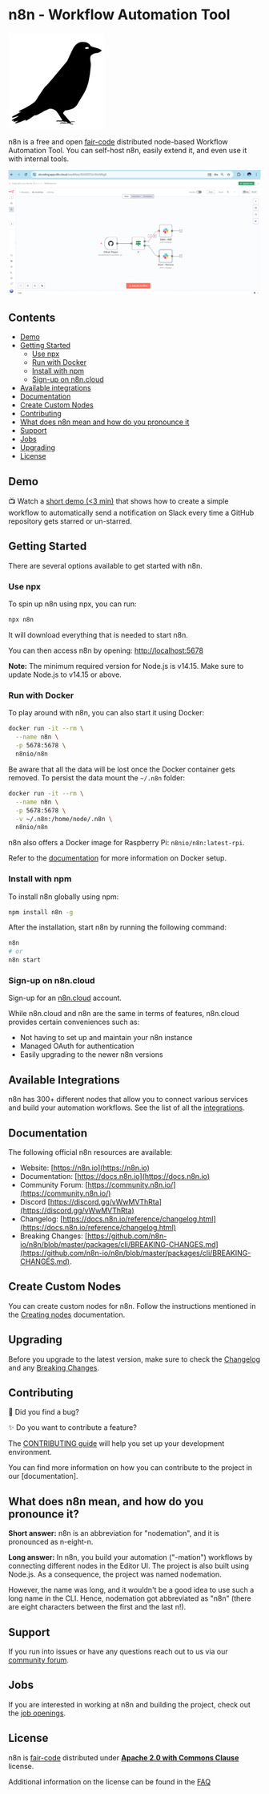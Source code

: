 # n8n - Workflow Automation Tool

![n8n.io - Workflow Automation](https://raw.githubusercontent.com/n8n-io/n8n/master/assets/n8n-logo.png)

n8n is a free and open [fair-code](http://faircode.io) distributed node-based Workflow Automation Tool. You can self-host n8n, easily extend it, and even use it with internal tools.

<a href="https://raw.githubusercontent.com/n8n-io/n8n/master/assets/n8n-screenshot.png"><img src="https://raw.githubusercontent.com/n8n-io/n8n/master/assets/n8n-screenshot.png" width="550" alt="n8n.io - Screenshot"></a>


## Contents

<!-- TOC -->
- [Demo](#demo)
- [Getting Started](#getting-started)
	- [Use npx](#use-npx)
	- [Run with Docker](#run-with-docker)
	- [Install with npm](#install-with-npm)
	- [Sign-up on n8n.cloud](#sign-up-on-n8n.cloud)
- [Available integrations](#available-integrations)
- [Documentation](#documentation)
- [Create Custom Nodes](#create-custom-nodes)
- [Contributing](#contributing)
- [What does n8n mean and how do you pronounce it](#what-does-n8n-mean-and-how-do-you-pronounce-it)
- [Support](#support)
- [Jobs](#jobs)
- [Upgrading](#upgrading)
- [License](#license)
<!-- /TOC -->

## Demo

📺  Watch a [short demo (<3 min)](https://www.youtube.com/watch?v=3w7xIMKLVAg) that shows how to create a simple workflow to automatically send a notification on Slack every time a GitHub repository gets starred or un-starred.

## Getting Started

There are several options available to get started with n8n.

### Use npx

To spin up n8n using npx, you can run:

```bash
npx n8n
```

It will download everything that is needed to start n8n.

You can then access n8n by opening:
[http://localhost:5678](http://localhost:5678)

**Note:** The minimum required version for Node.js is v14.15. Make sure to update Node.js to v14.15 or above.

### Run with Docker

To play around with n8n, you can also start it using Docker:

```bash
docker run -it --rm \
  --name n8n \
  -p 5678:5678 \
  n8nio/n8n
```

Be aware that all the data will be lost once the Docker container gets removed. To persist the data mount the `~/.n8n` folder:

```bash
docker run -it --rm \
  --name n8n \
  -p 5678:5678 \
  -v ~/.n8n:/home/node/.n8n \
  n8nio/n8n
```

n8n also offers a Docker image for Raspberry Pi: `n8nio/n8n:latest-rpi`.

Refer to the [documentation](https://github.com/n8n-io/n8n/blob/master/docker/images/n8n/README.md) for more information on Docker setup.

### Install with npm

To install n8n globally using npm:

```bash
npm install n8n -g
```

After the installation, start n8n by running the following command:

```bash
n8n
# or
n8n start
```

### Sign-up on n8n.cloud

Sign-up for an [n8n.cloud](https://www.n8n.cloud/) account.

While n8n.cloud and n8n are the same in terms of features, n8n.cloud provides certain conveniences such as:
- Not having to set up and maintain your n8n instance
- Managed OAuth for authentication
- Easily upgrading to the newer n8n versions

## Available Integrations

n8n has 300+ different nodes that allow you to connect various services and build your automation workflows. See the list of all the [integrations](https://n8n.io/integrations).

## Documentation

The following official n8n resources are available:

* Website: [https://n8n.io](https://n8n.io)
* Documentation: [https://docs.n8n.io](https://docs.n8n.io)
* Community Forum: [https://community.n8n.io/](https://community.n8n.io/)
* Discord [https://discord.gg/vWwMVThRta](https://discord.gg/vWwMVThRta)
* Changelog: [https://docs.n8n.io/reference/changelog.html](https://docs.n8n.io/reference/changelog.html)
* Breaking Changes: [https://github.com/n8n-io/n8n/blob/master/packages/cli/BREAKING-CHANGES.md](https://github.com/n8n-io/n8n/blob/master/packages/cli/BREAKING-CHANGES.md).

## Create Custom Nodes

You can create custom nodes for n8n. Follow the instructions mentioned in the [Creating nodes](https://docs.n8n.io/nodes/creating-nodes/create-node.html) documentation.

## Upgrading

Before you upgrade to the latest version, make sure to check the [Changelog](https://docs.n8n.io/reference/changelog.html) and any [Breaking Changes](./BREAKING-CHANGES.md).

## Contributing

🐛  Did you find a bug?

✨  Do you want to contribute a feature?

The [CONTRIBUTING guide](https://github.com/n8n-io/n8n/blob/master/CONTRIBUTING.md) will help you set up your development environment.

You can find more information on how you can contribute to the project in our [documentation].

## What does n8n mean, and how do you pronounce it?

**Short answer:** n8n is an abbreviation for "nodemation", and it is pronounced as n-eight-n.

**Long answer:** In n8n, you build your automation ("-mation") workflows by connecting different nodes in the Editor UI. The project is also built using Node.js. As a consequence, the project was named nodemation.

However, the name was long, and it wouldn't be a good idea to use such a long name in the CLI. Hence, nodemation got abbreviated as "n8n" (there are eight characters between the first and the last n!).

## Support

If you run into issues or have any questions reach out to us via our [community forum](https://community.n8n.io).

## Jobs

If you are interested in working at n8n and building the project, check out the [job openings](https://apply.workable.com/n8n/).

## License

n8n is [fair-code](http://faircode.io) distributed under [**Apache 2.0 with Commons Clause**](https://github.com/n8n-io/n8n/blob/master/packages/cli/LICENSE.md) license.

Additional information on the license can be found in the [FAQ](https://docs.n8n.io/reference/faq.html#license)

